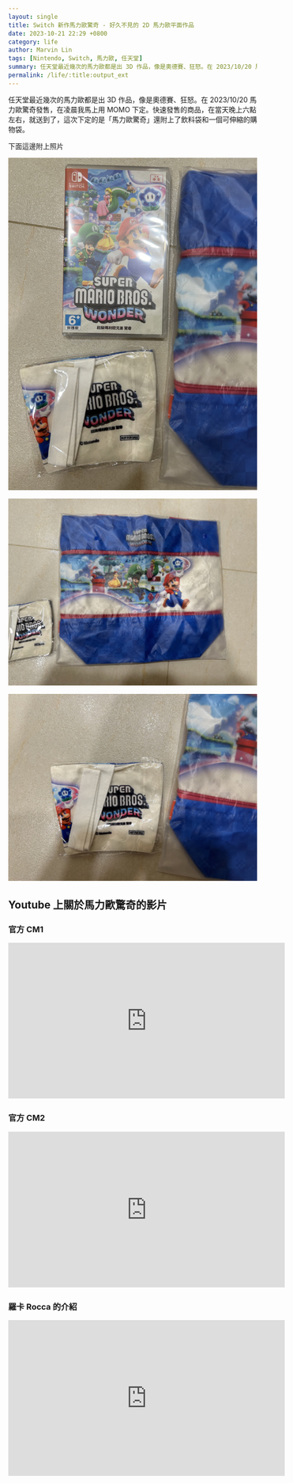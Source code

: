 ```yaml
---
layout: single
title: Switch 新作馬力歐驚奇 - 好久不見的 2D 馬力歐平面作品
date: 2023-10-21 22:29 +0800
category: life
author: Marvin Lin
tags: [Nintendo, Switch, 馬力歐, 任天堂]
summary: 任天堂最近幾次的馬力歐都是出 3D 作品，像是奧德賽、狂怒。在 2023/10/20 馬力歐驚奇發售，在凌晨我馬上用 MOMO 下定。快速發售的商品，在當天晚上六點左右，就送到了，這次下定的是「馬力歐驚奇」還附上了飲料袋和一個可伸縮的購物袋。
permalink: /life/:title:output_ext
---
```


任天堂最近幾次的馬力歐都是出 3D 作品，像是奧德賽、狂怒。在 2023/10/20 馬力歐驚奇發售，在凌晨我馬上用 MOMO 下定。快速發售的商品，在當天晚上六點左右，就送到了，這次下定的是「馬力歐驚奇」還附上了飲料袋和一個可伸縮的購物袋。

下面這邊附上照片

![mario wonder](/assets/life/switch-mario-wonder/switch_mario_wonder1.jpeg)

![mario wonder](/assets/life/switch-mario-wonder/switch_mario_wonder2.jpeg)

![mario wonder](/assets/life/switch-mario-wonder/switch_mario_wonder3.jpeg)

## Youtube 上關於馬力歐驚奇的影片

### 官方 CM1
<iframe width="560" height="315" src="https://www.youtube.com/embed/fHitqFuxisY?si=8aNEOxe8xDTbAh4R" title="YouTube video player" frameborder="0" allow="accelerometer; autoplay; clipboard-write; encrypted-media; gyroscope; picture-in-picture; web-share" allowfullscreen></iframe>

### 官方 CM2
<iframe width="560" height="315" src="https://www.youtube.com/embed/fHitqFuxisY?si=8aNEOxe8xDTbAh4R" title="YouTube video player" frameborder="0" allow="accelerometer; autoplay; clipboard-write; encrypted-media; gyroscope; picture-in-picture; web-share" allowfullscreen></iframe>

### 羅卡 Rocca 的介紹

<iframe width="560" height="315" src="https://www.youtube.com/embed/Cy6amjyhJgM?si=StWsrmEjYzJNQe4N" title="YouTube video player" frameborder="0" allow="accelerometer; autoplay; clipboard-write; encrypted-media; gyroscope; picture-in-picture; web-share" allowfullscreen></iframe>